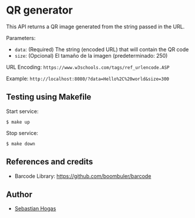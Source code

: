 # QR generator

This API returns a QR image generated from the string passed in the URL.

Parameters:
* ```data```: (Required) The string (encoded URL) that will contain the QR code
* ```size```: (Opcional) El tamaño de la imagen (predeterminado: 250)

URL Encoding: 
    ```https://www.w3schools.com/tags/ref_urlencode.ASP```

Example:
    ```http://localhost:8080/?data=Hello%2C%20world&size=300```

## Testing using Makefile

Start service:
```
$ make up
```
Stop service:
```
$ make down
```

## References and credits
* Barcode Library: https://github.com/boombuler/barcode

## Author
* [Sebastian Hogas](https://github.com/sehogas)
